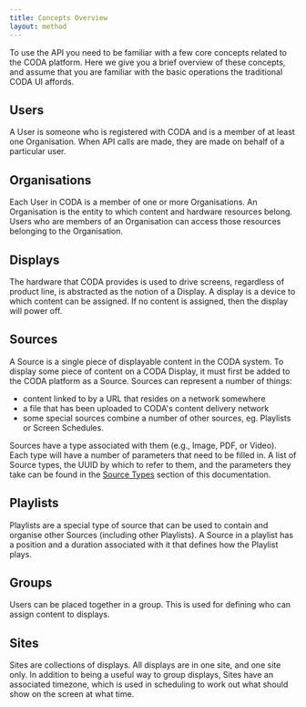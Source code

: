 ```yaml
---
title: Concepts Overview
layout: method
---
```

To use the API you need to be familiar with a few core concepts related to the CODA platform. Here we give you a brief overview of these concepts, and assume that you are familiar with the basic operations the traditional CODA UI affords.

## Users

A User is someone who is registered with CODA and is a member of at least one Organisation. When API calls are made, they are made on behalf of a particular user.

## Organisations

Each User in CODA is a member of one or more Organisations. An Organisation is the entity to which content and hardware resources belong. Users who are members of an Organisation can access those resources belonging to the Organisation.

## Displays

The hardware that CODA provides is used to drive screens, regardless of product line, is abstracted as the notion of a Display. A display is a device to which content can be assigned. If no content is assigned, then the display will power off.

## Sources

A Source is a single piece of displayable content in the CODA system. To display some piece of content on a CODA Display, it must first be added to the CODA platform as a Source. Sources can represent a number of things:

* content linked to by a URL that resides on a network somewhere
* a file that has been uploaded to CODA's content delivery network
* some special sources combine a number of other sources, eg. Playlists or Screen Schedules.

Sources have a type associated with them (e.g., Image, PDF, or Video). Each type will have a number of parameters that need to be filled in. A list of Source types, the UUID by which to refer to them, and the parameters they take can be found in the <a href="source-types-and-the-api">Source Types</a> section of this documentation.

## Playlists

Playlists are a special type of source that can be used to contain and organise other Sources (including other Playlists). A Source in a playlist has a position and a duration associated with it that defines how the Playlist plays.

## Groups

Users can be placed together in a group. This is used for defining who can assign content to displays.

## Sites

Sites are collections of displays. All displays are in one site, and one site only. In addition to being a useful way to group displays, Sites have an associated timezone, which is used in scheduling to work out what should show on the screen at what time.